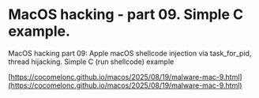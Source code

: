 # MacOS hacking - part 09. Simple C example. 

MacOS hacking part 09: Apple macOS shellcode injection via task_for_pid, thread hijacking. Simple C (run shellcode) example     

[https://cocomelonc.github.io/macos/2025/08/19/malware-mac-9.html](https://cocomelonc.github.io/macos/2025/08/19/malware-mac-9.html)    